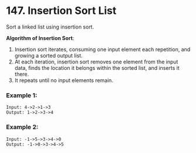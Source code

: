 # 147. Insertion Sort List

Sort a linked list using insertion sort.

**Algorithm of Insertion Sort**:

1. Insertion sort iterates, consuming one input element each repetition, and growing a sorted output list.
2. At each iteration, insertion sort removes one element from the input data, finds the location it belongs within the sorted list, and inserts it there.
3. It repeats until no input elements remain.

### Example 1:
```
Input: 4->2->1->3
Output: 1->2->3->4
```

### Example 2:
```
Input: -1->5->3->4->0
Output: -1->0->3->4->5
```
